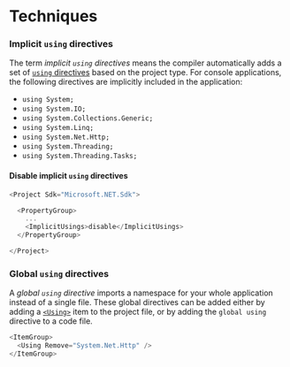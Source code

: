 # Techniques



### Implicit `using` directives <a href="#implicit-using-directives" id="implicit-using-directives"></a>

The term _implicit `using` directives_ means the compiler automatically adds a set of [`using` directives](https://docs.microsoft.com/en-us/dotnet/csharp/language-reference/keywords/using-directive) based on the project type. For console applications, the following directives are implicitly included in the application:

* `using System;`
* `using System.IO;`
* `using System.Collections.Generic;`
* `using System.Linq;`
* `using System.Net.Http;`
* `using System.Threading;`
* `using System.Threading.Tasks;`

#### Disable implicit `using` directives <a href="#disable-implicit-using-directives" id="disable-implicit-using-directives"></a>

```csharp
<Project Sdk="Microsoft.NET.Sdk">

  <PropertyGroup>
    ...
    <ImplicitUsings>disable</ImplicitUsings>
  </PropertyGroup>

</Project>
```





### Global `using` directives <a href="#global-using-directives" id="global-using-directives"></a>

A _global `using` directive_ imports a namespace for your whole application instead of a single file. These global directives can be added either by adding a [`<Using>`](https://docs.microsoft.com/en-us/dotnet/core/project-sdk/msbuild-props#using) item to the project file, or by adding the `global using` directive to a code file.

```csharp
<ItemGroup>
  <Using Remove="System.Net.Http" />
</ItemGroup>
```
